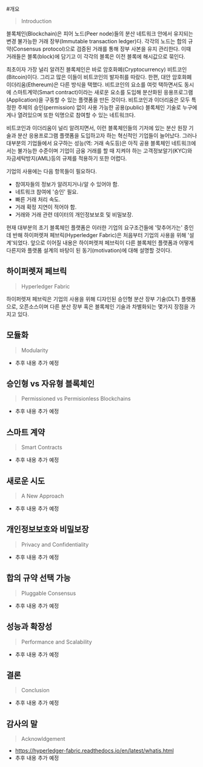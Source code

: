#개요

> Introduction

블록체인(Blockchain)은 피어 노드(Peer node)들의 분산 네트워크 안에서 유지되는 변경 불가능한 거래 장부(Immutable transaction ledger)다. 각각의 노드는 합의 규약(Consensus protocol)으로 검증된 거래를 통해 장부 사본을 유지 관리한다. 이때 거래들은 블록(block)에 담기고 이 각각의 블록은 이전 블록에 해시값으로 묶인다.

최초이자 가장 널리 알려진 블록체인은 바로 암호화폐(Cryptocurrency) 비트코인(Bitcoin)이다. 그리고 많은 이들이 비트코인의 발자취를 따랐다. 한편, 대안 암호화폐 이더리움(Ethereum)은 다른 방식을 택했다. 비트코인의 요소를 여럿 택하면서도 동시에 스마트계약(Smart contract)이라는 새로운 요소를 도입해 분산화된 응용프로그램(Application)을 구동할 수 있는 플랫폼을 만든 것이다. 비트코인과 이더리움은 모두 특정한 주체의 승인(permission) 없이 사용 가능한 공용(public) 블록체인 기술로 누구에게나 열려있으며 또한 익명으로 참여할 수 있는 네트워크다.

비트코인과 이더리움이 널리 알려지면서, 이런 블록체인들의 기저에 있는 분산 원장 기술과 분산 응용프로그램 플랫폼을 도입하고자 하는 혁신적인 기업들이 늘어났다. 그러나 대부분의 기업들에서 요구하는 성능(역: 거래 속도등)은 아직 공용 블록체인 네트워크에서는 불가능한 수준이며 기업이 금융 거래를 할 때 지켜야 하는 고객정보알기(KYC)와 자금세탁방지(AML)등의 규제를 적용하기 또한 어렵다.

기업의 사용에는 다음 항목들이 필요하다.

- 참여자들의 정보가 알려지거나/알 수 있어야 함.
- 네트워크 참여에 '승인' 필요.
- 빠른 거래 처리 속도.
- 거래 확정 지연이 적어야 함.
- 거래와 거래 관련 데이터의 개인정보보호 및 비밀보장.

현재 대부분의 초기 블록체인 플랫폼은 이러한 기업의 요구조건들에 '맞추어가는' 중인데 반해 하이퍼렛져 페브릭(Hyperledger Fabric)은 처음부터 기업의 사용을 위해 '설계'되었다. 앞으로 이어질 내용은 하이퍼렛져 페브릭이 다른 블록체인 플랫폼과 어떻게 다른지와 플랫폼 설계의 바탕이 된 동기(motivation)에 대해 설명할 것이다.



## 하이퍼렛져 페브릭

> Hyperledger Fabric

하이퍼렛져 페브릭은 기업의 사용을 위해 디자인된 승인형 분산 장부 기술(DLT) 플랫폼으로, 오픈소스이며 다른 분산 장부 혹은 블록체인 기술과 차별화되는 몇가지 장점을 가지고 있다.  

## 모듈화

> Modularity

- 추후 내용 추가 예정

## 승인형 vs 자유형 블록체인

> Permissioned vs Permisionless Blockchains

- 추후 내용 추가 예정

## 스마트 계약

> Smart Contracts

- 추후 내용 추가 예정

## 새로운 시도

> A New Approach

- 추후 내용 추가 예정

## 개인정보보호와 비밀보장

> Privacy and Confidentiality

- 추후 내용 추가 예정

## 합의 규약 선택 가능

> Pluggable Consensus

- 추후 내용 추가 예정

## 성능과 확장성

> Performance and Scalability

- 추후 내용 추가 예정

## 결론

> Conclusion

- 추후 내용 추가 예정

## 감사의 말

> Acknowldgement

- https://hyperledger-fabric.readthedocs.io/en/latest/whatis.html
- 추후 내용 추가 예정

